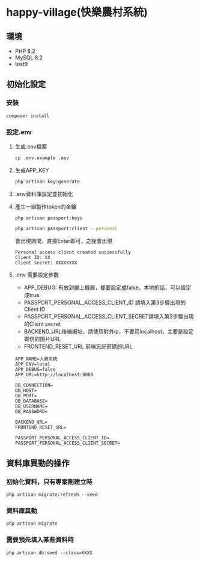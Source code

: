 # happy-village(快樂農村系統)

## 環境
* PHP 8.2 
* MySQL 8.2
* test9

## 初始化設定

### 安裝
```bash
composer install
```

### 設定.env
1. 生成.env檔案

    ```bash
    cp .env.example .env
    ```

2. 生成APP_KEY

    ```bash
    php artisan key:generate
    ```
3. .env資料庫設定並初始化
4. 產生一組製作token的金鑰
    ```bash
    php artisan passport:keys

    php artisan passport:client --personal
    ```
    會出現詢問，直接Enter即可，之後會出現
    ```
    Personal access client created successfully
    Client ID: XX
    Client secret: XXXXXXXX
    ```
5. .env 需要設定參數
    * APP_DEBUG: 有放到線上機器，都要設定成false。本地的話，可以設定成true
    * PASSPORT_PERSONAL_ACCESS_CLIENT_ID 請填入第3步驟出現的Client ID
    * PASSPORT_PERSONAL_ACCESS_CLIENT_SECRET請填入第3步驟出現的Client secret
    * BACKEND_URL後端網址，請使用對外ip，不要用localhost，主要是設定寄信的圖片URL
    * FRONTEND_RESET_URL 前端忘記密碼的URL
    ``` .env
    APP_NAME=人資系統
    APP_ENV=local
    APP_DEBUG=false
    APP_URL=http://localhost:8080

    DB_CONNECTION=
    DB_HOST=
    DB_PORT=
    DB_DATABASE=
    DB_USERNAME=
    DB_PASSWORD=

    BACKEND_URL=
    FRONTEND_RESET_URL=

    PASSPORT_PERSONAL_ACCESS_CLIENT_ID=
    PASSPORT_PERSONAL_ACCESS_CLIENT_SECRET=
    ```

## 資料庫異動的操作

### 初始化資料，只有專案剛建立時
```
php artisan migrate:refresh --seed
```
### 資料庫異動
```
php artisan migrate
```

### 需要預先填入某些資料時
            
```
php artisan db:seed --class=XXXX
```